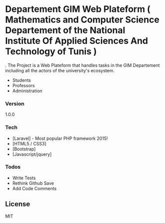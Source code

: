 # Departement GIM Web Plateform ( Mathematics and Computer Science Departement of the National Institute Of Applied Sciences And Technology of Tunis )

. The Project is a Web Plateform that handles tasks in the GIM Departement including all the actors of the university's ecosystem.

  - Students
  - Professors
  - Administration


### Version
1.0.0

### Tech

 
* [Laravel] - Most popular PHP framework 2015!
* [HTML5 / CSS3] 
* [Bootstrap]
* [Javascript/jquery]


### Todos

 - Write Tests
 - Rethink Github Save
 - Add Code Comments

License
----

MIT

